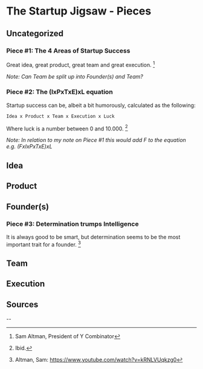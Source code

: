 
The Startup Jigsaw - Pieces
=========================================================

## Uncategorized
### Piece #1: The 4 Areas of Startup Success
Great idea, great product, great team and great execution. [^1]

*Note: Can Team be split up into Founder(s) and Team?*


### Piece #2: The (IxPxTxE)xL equation
Startup success can be, albeit a bit humorously, calculated as the following:
	
	Idea x Product x Team x Execution x Luck

Where luck is a number between 0 and 10.000. [^2]


*Note: In relation to my note on Piece #1 this would add F to the equation e.g. (FxIxPxTxE)xL*


## Idea

## Product


## Founder(s)
### Piece #3: Determination trumps Intelligence
It is always good to be smart, but determination seems to be the most important trait for a founder. [^3]


## Team


## Execution


## Sources
--
[^1]: Sam Altman, President of Y Combinator
[^2]: Ibid.
[^3]: Altman, Sam: https://www.youtube.com/watch?v=kRNLVUqkzg0